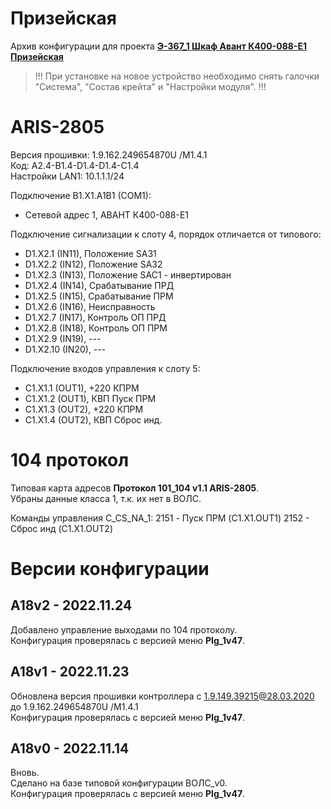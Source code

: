﻿Призейская
==========

Архив конфигурации для проекта **[Э-367_1 Шкаф Авант К400-088-E1 Призейская](Э-367_1_Шкаф_Авант_К400-088-E1_Призейская.pdf)**

> !!! При установке на новое устройство необходимо снять галочки "Система", "Состав крейта" и "Настройки модуля". !!!


# ARIS-2805

Версия прошивки: 1.9.162.249654870U /M1.4.1  
Код: A2.4-B1.4-D1.4-D1.4-C1.4  
Настройки LAN1: 10.1.1.1/24

Подключение B1.X1.A1B1 (COM1):
- Сетевой адрес 1, АВАНТ К400-088-Е1

Подключение сигнализации к слоту 4, порядок отличается от типового:
- D1.X2.1 (IN11), Положение SA31
- D1.X2.2 (IN12), Положение SA32
- D1.X2.3 (IN13), Положение SAC1 - инвертирован
- D1.X2.4 (IN14), Срабатывание ПРД
- D1.X2.5 (IN15), Срабатывание ПРМ
- D1.X2.6 (IN16), Неисправность
- D1.X2.7 (IN17), Контроль ОП ПРД
- D1.X2.8 (IN18), Контроль ОП ПРМ
- D1.X2.9 (IN19), ---
- D1.X2.10 (IN20), ---

Подключение входов управления к слоту 5:
- C1.X1.1 (OUT1), +220 КПРМ
- C1.X1.2 (OUT1), КВП Пуск ПРМ
- C1.X1.3 (OUT2), +220 КПРМ
- C1.X1.4 (OUT2), КВП Сброс инд.


# 104 протокол

Типовая карта адресов **Протокол 101_104 v1.1 ARIS-2805**.  
Убраны данные класса 1, т.к. их нет в ВОЛС.

Команды управления C_CS_NA_1:
2151 - Пуск ПРМ (C1.X1.OUT1)
2152 - Сброс инд (C1.X1.OUT2)


# Версии конфигурации

## A18v2 - 2022.11.24

Добавлено управление выходами по 104 протоколу.  
Конфигурация проверялась с версией меню **PIg_1v47**.


## A18v1 - 2022.11.23

Обновлена версия прошивки контроллера с 1.9.149.39215@28.03.2020 до 1.9.162.249654870U /M1.4.1  
Конфигурация проверялась с версией меню **PIg_1v47**.


## A18v0 - 2022.11.14

Вновь.  
Сделано на базе типовой конфигурации ВОЛС_v0.  
Конфигурация проверялась с версией меню **PIg_1v47**.

